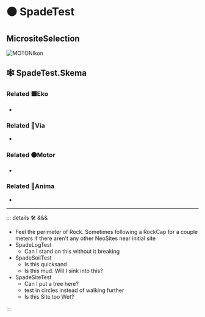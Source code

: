 # 🟠 <motor>SpadeTest</motor>

## MicrositeSelection

![MOTONIkon](/BetaIkon/MOTONs_Ikon.png)

## 🕸 SpadeTest.Skema

### Related 🟩<ekos>Eko</ekos>

-

### Related 🔻<via>Via</via>

-

### Related 🟠<motor>Motor</motor>

-

### Related 💜<anima>Anima</anima>

-

---

<!-- =================================================== -->
<!-- =================================================== -->
<!-- =================================================== -->
<!-- =================================================== -->
<!-- =================================================== -->
::: details 🛠 <dev>&&&</dev>

- Feel the perimeter of Rock. Sometimes following a RockCap for a couple meters if there aren't any other NeoSites near initial site
- SpadeLogTest
    - Can I stand on this without it breaking
- SpadeSoilTest
    - Is this quicksand
    - Is this mud. Will I sink into this?
- SpadeSiteTest
    - Can I put a tree here?
    - test in circles instead of walking further
    - Is this Site too Wet?

:::
